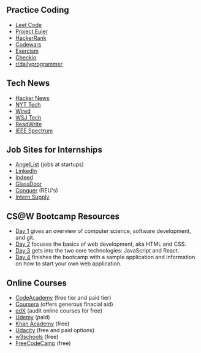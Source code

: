 ## Practice Coding
- [Leet Code](https://leetcode.com/)
- [Project Euler](https://projecteuler.net/)
- [HackerRank](https://www.hackerrank.com/)
- [Codewars](https://www.codewars.com/)
- [Exercism](http://exercism.io/)
- [Checkio](https://checkio.org/)
- [r/dailyprogrammer](https://www.reddit.com/r/dailyprogrammer/)

## Tech News
- [Hacker News](https://news.ycombinator.com/)
- [NYT Tech](https://www.nytimes.com/section/technology)
- [Wired](https://www.wired.com/)
- [WSJ Tech](https://www.wsj.com/news/technology)
- [ReadWrite](http://readwrite.com/)
- [IEEE Spectrum](http://spectrum.ieee.org/)

## Job Sites for Internships
- [AngelList](https://angel.co/) (jobs at startups)
- [LinkedIn](https://www.linkedin.com/jobs/)
- [Indeed](https://www.indeed.com/)
- [GlassDoor](https://www.glassdoor.com/index.htm)
- [Conquer](http://conquer.cra.org/research-opportunities) (REU's)
- [Intern Supply](http://www.intern.supply/index.html)

## CS@W Bootcamp Resources
- [Day 1](https://docs.google.com/document/d/1_7cyzsw-MOHV7w3cUDZDC5jNFTYrgKUqBo7a785b9Qc/edit) gives an overview of computer science, software development, and git.
- [Day 2](https://docs.google.com/document/d/1-q_q-7xbDaAGY1qhg3X4c7b4vDx_peM_9j0WJ08hPXI/edit) focuses the basics of web development, aka HTML and CSS.
- [Day 3](https://docs.google.com/document/d/1Ro-aNSS05nc9UAMtGxlYfsSlXwtiMj_qGFmK6Q81y04/edit) gets into the two core technologies: JavaScript and React.
- [Day 4](https://docs.google.com/document/d/1o3DXkBj9KQhUQ0TYtqCf4FlMLKwsNqvAmfAkJCcpous/edit) finishes the bootcamp with a sample application and information on how to start your own web application.

## Online Courses
- [CodeAcademy](https://www.codecademy.com/) (free tier and paid tier)
- [Coursera](https://www.coursera.org/) (offers generous finacial aid) 
- [edX](https://www.edx.org/) (audit online courses for free)
- [Udemy](https://www.udemy.com/) (paid)
- [Khan Academy](https://www.khanacademy.org/) (free)
- [Udacity](https://www.udacity.com/) (free and paid options)
- [w3schools](https://www.w3schools.com/) (free)
- [FreeCodeCamp](https://www.freecodecamp.org/) (free)
